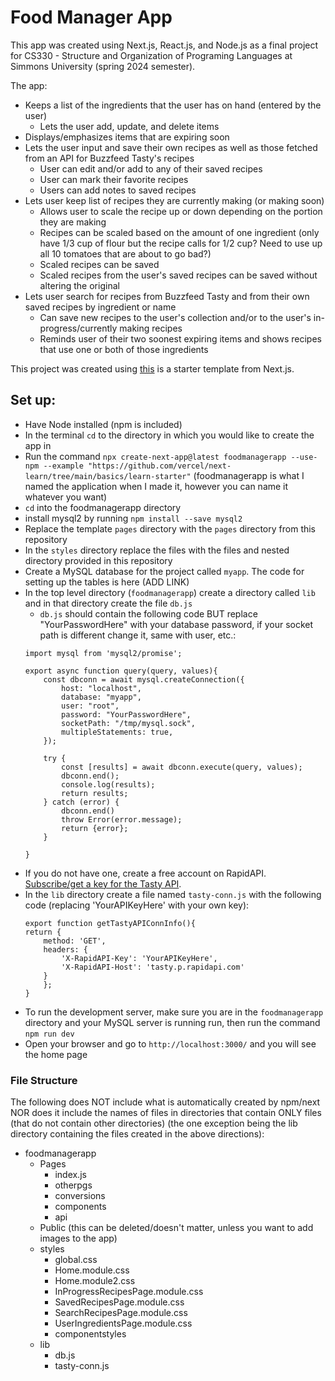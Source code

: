# Food Manager App
This app was created using Next.js, React.js, and Node.js as a final project for CS330 - Structure and Organization of Programing Languages at Simmons University (spring 2024 semester).

The app:
- Keeps a list of the ingredients that the user has on hand (entered by the user)
    - Lets the user add, update, and delete items
- Displays/emphasizes items that are expiring soon
- Lets the user input and save their own recipes as well as those fetched from an API for Buzzfeed Tasty's recipes
    - User can edit and/or add to any of their saved recipes
    - User can mark their favorite recipes
    - Users can add notes to saved recipes
- Lets user keep list of recipes they are currently making (or making soon)
    - Allows user to scale the recipe up or down depending on the portion they are making
    - Recipes can be scaled based on the amount of one ingredient (only have 1/3 cup of flour but the recipe calls for 
    1/2 cup? Need to use up all 10 tomatoes that are about to go bad?)
    - Scaled recipes can be saved
    - Scaled recipes from the user's saved recipes can be saved without altering the original
- Lets user search for recipes from Buzzfeed Tasty and from their own saved recipes by ingredient or name
    - Can save new recipes to the user's collection and/or to the user's in-progress/currently making recipes
    - Reminds user of their two soonest expiring items and shows recipes that use one or both of those ingredients


This project was created using [this](https://nextjs.org/learn) is a starter template from Next.js.

## Set up:
- Have Node installed (npm is included)
- In the terminal `cd` to the directory in which you would like to create the app in
- Run the command `npx create-next-app@latest foodmanagerapp --use-npm --example "https://github.com/vercel/next-learn/tree/main/basics/learn-starter"` (foodmanagerapp is what I named the application when I made it, however you can name it whatever you want)
- `cd` into the foodmanagerapp directory
- install mysql2 by running `npm install --save mysql2`
- Replace the template `pages` directory with the `pages` directory from this repository
- In the `styles` directory replace the files with the files and nested directory provided in this repository
- Create a MySQL database for the project called `myapp`. The code for setting up the tables is here (ADD LINK)
- In the top level directory (`foodmanagerapp`) create a directory called `lib` and in that directory create the file 
 `db.js`
    - `db.js` should contain the following code BUT replace "YourPasswordHere" with your database password, if your socket path is different change it, same with user, etc.:
    ```
    import mysql from 'mysql2/promise';

    export async function query(query, values){
        const dbconn = await mysql.createConnection({
            host: "localhost",
            database: "myapp",
            user: "root",
            password: "YourPasswordHere",
            socketPath: "/tmp/mysql.sock",
            multipleStatements: true,
        });

        try {
            const [results] = await dbconn.execute(query, values);
            dbconn.end();
            console.log(results);
            return results;
        } catch (error) {
            dbconn.end()
            throw Error(error.message);
            return {error};
        }

    }
    ```
- If you do not have one, create a free account on RapidAPI. [Subscribe/get a key for the Tasty API](https://rapidapi.com/apidojo/api/tasty/).
- In the `lib` directory create a file named `tasty-conn.js` with the following code (replacing 'YourAPIKeyHere' with your own key):
    ```
    export function getTastyAPIConnInfo(){
    return {
        method: 'GET',
        headers: {
            'X-RapidAPI-Key': 'YourAPIKeyHere',
            'X-RapidAPI-Host': 'tasty.p.rapidapi.com'
        }
        };
    }
    ```
- To run the development server, make sure you are in the `foodmanagerapp` directory and your MySQL server is running run, then run the command `npm run dev`
- Open your browser and go to `http://localhost:3000/` and you will see the home page


### File Structure
The following does NOT include what is automatically created by npm/next NOR does it include the names of files in directories that contain ONLY files (that do not contain other directories) (the one exception being the lib directory containing the files created in the above directions):

- foodmanagerapp
    - Pages
        - index.js
        - otherpgs
        - conversions
        - components
        - api
    - Public (this can be deleted/doesn't matter, unless you want to add images to the app)
    - styles
        - global.css
        - Home.module.css
        - Home.module2.css
        - InProgressRecipesPage.module.css
        - SavedRecipesPage.module.css
        - SearchRecipesPage.module.css
        - UserIngredientsPage.module.css
        - componentstyles
    - lib
        - db.js
        - tasty-conn.js
